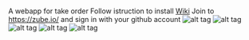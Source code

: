 # <App name>
A webapp for take order
Follow istruction to install [Wiki](https://github.com/mdariful/appbar/wiki)
Join to https://zube.io/ and sign in with your github account
![alt tag](http://mdariful.com/img/projects/paginalogin.jpg)
![alt tag](http://mdariful.com/img/projects/paginapricipale.jpg)
![alt tag](http://mdariful.com/img/projects/paginaprodotti.jpg)
![alt tag](http://mdariful.com/img/projects/descrizioneprodotto.jpg)
![alt tag](http://mdariful.com/img/projects/cassa.jpg)

